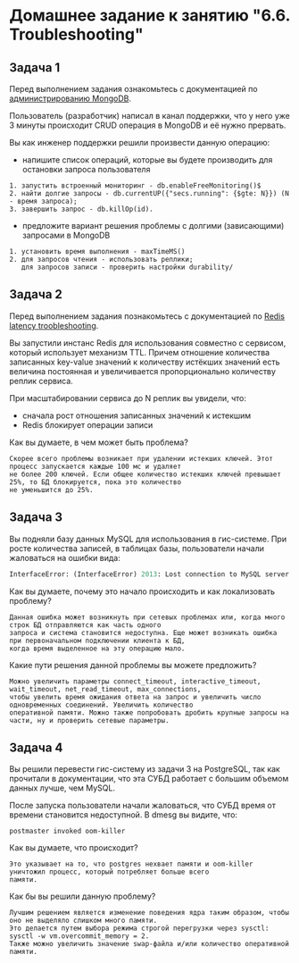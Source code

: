# Домашнее задание к занятию "6.6. Troubleshooting"

## Задача 1

Перед выполнением задания ознакомьтесь с документацией по [администрированию MongoDB](https://docs.mongodb.com/manual/administration/).

Пользователь (разработчик) написал в канал поддержки, что у него уже 3 минуты происходит CRUD операция в MongoDB и её 
нужно прервать. 

Вы как инженер поддержки решили произвести данную операцию:
- напишите список операций, которые вы будете производить для остановки запроса пользователя

```
1. запустить встроенный мониторинг - db.enableFreeMonitoring()$
2. найти долгие запросы - db.currentUP({"secs.running": {$gte: N}}) (N - время запроса);
3. завершить запрос - db.killOp(id).
```
- предложите вариант решения проблемы с долгими (зависающими) запросами в MongoDB

```
1. установить время выполнения - maxTimeMS()
2. для запросов чтения - использовать реплики;
   для запросов записи - проверить настройки durability/
```

## Задача 2

Перед выполнением задания познакомьтесь с документацией по [Redis latency troobleshooting](https://redis.io/topics/latency).

Вы запустили инстанс Redis для использования совместно с сервисом, который использует механизм TTL. 
Причем отношение количества записанных key-value значений к количеству истёкших значений есть величина постоянная и
увеличивается пропорционально количеству реплик сервиса. 

При масштабировании сервиса до N реплик вы увидели, что:
- сначала рост отношения записанных значений к истекшим
- Redis блокирует операции записи

Как вы думаете, в чем может быть проблема?

```
Скорее всего проблемы возникает при удалении истекших ключей. Этот процесс запускается каждые 100 мс и удаляет 
не более 200 ключей. Если общее количество истекших ключей превышает 25%, то БД блокируется, пока это количество 
не уменьшится до 25%.
```
 
## Задача 3

Вы подняли базу данных MySQL для использования в гис-системе. При росте количества записей, в таблицах базы,
пользователи начали жаловаться на ошибки вида:
```python
InterfaceError: (InterfaceError) 2013: Lost connection to MySQL server during query u'SELECT..... '
```

Как вы думаете, почему это начало происходить и как локализовать проблему?

```
Данная ошибка может возникнуть при сетевых проблемах или, когда много строк БД отправляются как часть одного 
запроса и система становится недоступна. Еще может возникать ошибка при первоначальном подключении клиента к БД, 
когда время выделенное на эту операцию мало.
```
Какие пути решения данной проблемы вы можете предложить?

```
Можно увеличить параметры connect_timeout, interactive_timeout, wait_timeout, net_read_timeout, max_connections, 
чтобы увелить время ожидания ответа на запрос и увеличить число одновременных соединений. Увеличить количество 
оперативной памяти. Можно также попробовать дробить крупные запросы на части, ну и проверить сетевые параметры.
```

## Задача 4

Вы решили перевести гис-систему из задачи 3 на PostgreSQL, так как прочитали в документации, что эта СУБД работает с 
большим объемом данных лучше, чем MySQL.

После запуска пользователи начали жаловаться, что СУБД время от времени становится недоступной. В dmesg вы видите, что:

`postmaster invoked oom-killer`

Как вы думаете, что происходит?

```
Это указывает на то, что postgres нехвает памяти и oom-killer уничтожил процесс, который потребляет больше всего 
памяти.
```

Как бы вы решили данную проблему?

```
Лучшим решением является изменение поведения ядра таким образом, чтобы оно не выделяло слишком много памяти. 
Это делается путем выбора режима строгой перегрузки через sysctl: sysctl -w vm.overcommit_memory = 2. 
Также можно увеличить значение swap-файла и/или количество оперативной памяти.
```
